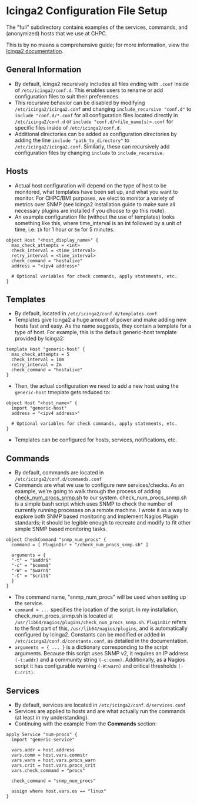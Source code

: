 # Icinga2 Configuration File Setup

The "full" subdirectory contains examples of the services, commands, and (anonymized) hosts that we use at CHPC.

This is by no means a comprehensive guide; for more information, view the [Icinga2 documentation](https://icinga.com/docs/icinga2/latest/doc/04-configuration/).

## General Information

- By default, Icinga2 recursively includes all files ending with `.conf` inside of `/etc/icinga2/conf.d`. This enables users to rename or add configuration files to suit their preferences.
- This recursive behavior can be disabled by modifying `/etc/icinga2/icinga2.conf` and changing `include_recursive "conf.d"` to `include "conf.d/*.conf` for all configuration files located directly in `/etc/icinga2/conf.d` or `include "conf.d/<file_name(s)>.conf` for specific files inside of `/etc/icinga2/conf.d`.  
- Additional directories can be added as configuration directories by adding the line `include "path_to_directory"` to `/etc/icinga2/icinga2.conf`. Similarly, these can recursively add configuration files by changing `include` to `include_recursive`. 

## Hosts

- Actual host configuration will depend on the type of host to be monitored, what templates have been set up, and what you want to monitor. For CHPC/BMI purposes, we elect to monitor a variety of metrics over SNMP (see Icinga2 installation guide to make sure all necessary plugins are installed if you choose to go this route).
- An example configuration file (without the use of templates) looks something like this, where time_interval is an int followed by a unit of time, i.e. `1h` for 1 hour or  `5m` for 5 minutes. 
```
object Host "<host_display_name>" {
  max_check_attempts = <int>
  check_interval = <time_interval>
  retry_interval = <time_interval>
  check_command = "hostalive"
  address = "<ipv4 address>"
  
  # Optional variables for check commands, apply statements, etc.
}
```

## Templates

- By default, located in `/etc/icinga2/conf.d/templates.conf`.
- Templates give Icinga2 a huge amount of power and make adding new hosts fast and easy. As the name suggests, they contain a template for a type of host. For example, this is the default generic-host template provided by Icinga2:
```
template Host "generic-host" {
  max_check_attempts = 5
  check_interval = 10m
  retry_interval = 2m
  check_command = "hostalive"
}
```
- Then, the actual configuration we need to add a new host using the `generic-host` tmeplate gets reduced to:
```
object Host "<host_name>" {
  import "generic-host"
  address = "<ipv4 address>"
  
  # Optional variables for check commands, apply statements, etc. 
}
```
- Templates can be configured for hosts, services, notifications, etc. 

## Commands
- By default, commands are located in `/etc/icinga2/conf.d/commands.conf`
- Commands are what we use to configure new services/checks. As an example, we're going to walk through the process of adding [check_num_procs_snmp.sh](https://github.com/andrewtakeshi/bmi/blob/master/icinga.d/initial/custom_scripts/check_num_procs_snmp.sh) to our system. check_num_procs_snmp.sh is a simple bash script which uses SNMP to check the number of currently running processes on a remote machine. I wrote it as a way to explore both SNMP based monitoring and implement Nagios Plugin standards; it should be legible enough to recreate and modify to fit other simple SNMP based monitoring tasks. 

```
object CheckCommand "snmp_num_procs" {
  command = [ PluginDir + "/check_num_procs_snmp.sh" ]
  
  arguments = {
  "-t" = "$addr$"
  "-c" = "$comm$"
  "-W" = "$warn$"
  "-C" = "$crit$"
  }
}
```

- The command name, "snmp_num_procs" will be used when setting up the service. 
- `command = ...` specifies the location of the script. In my installation, check_num_procs_snmp.sh is located at `/usr/lib64/nagios/plugins/check_num_procs_snmp.sh`. `PluginDir` refers to the first part of this, `/usr/lib64/nagios/plugins`, and is automatically configured by Icinga2. Constants can be modified or added in `/etc/icinga2/conf.d/constants.conf`, as detailed in the documentation. 
- `arguments = { ... }` is a dictionary corresponding to the script arguments. Because this script uses SNMP v2, it requires an IP address `(-t:addr)` and a community string `(-c:comm)`. Additionally, as a Nagios script it has configurable warning `(-W:warn)` and critical thresholds `(-C:crit)`. 

## Services
- By default, services are located in `/etc/icinga2/conf.d/services.conf`
- Services are applied to hosts and are what actually run the commands (at least in my understanding).
- Continuing with the example from the **Commands** section:
```
apply Service "num-procs" {
  import "generic-service"
  
  vars.addr = host.address
  vars.comm = host.vars.commstr
  vars.warn = host.vars.procs_warn
  vars.crit = host.vars.procs_crit
  vars.check_command = "procs"
  
  check_command = "snmp_num_procs"
  
  assign where host.vars.os == "linux"
}
```


